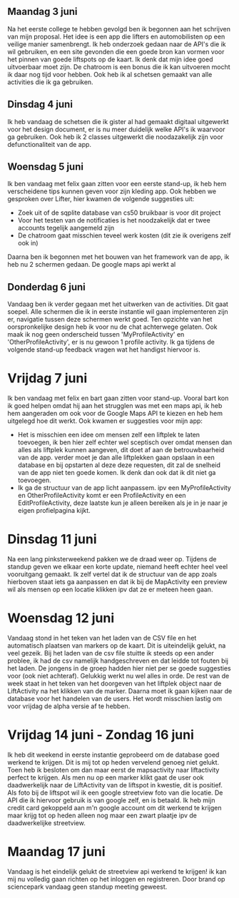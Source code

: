 ## Maandag 3 juni

Na het eerste college te hebben gevolgd ben ik begonnen aan het schrijven van mijn proposal. Het idee is een app die lifters en automobilisten 
op een veilige manier samenbrengt. Ik heb onderzoek gedaan naar de API's die ik wil gebruiken, en een site gevonden die een goede bron kan vormen
voor het pinnen van goede liftspots op de kaart. Ik denk dat mijn idee goed uitvoerbaar moet zijn. De chatroom is een bonus die ik kan uitvoeren mocht ik daar
nog tijd voor hebben. Ook heb ik al schetsen gemaakt van alle activities die ik ga gebruiken.

## Dinsdag 4 juni

Ik heb vandaag de schetsen die ik gister al had gemaakt digitaal uitgewerkt voor het design document, er is nu meer duidelijk welke API's ik waarvoor ga gebruiken.
Ook heb ik 2 classes uitgewerkt die noodazakelijk zijn voor defunctionaliteit van de app.

## Woensdag 5 juni

Ik ben vandaag met felix gaan zitten voor een eerste stand-up, ik heb hem verscheidene tips kunnen geven voor zijn kleding app. Ook hebben we gesproken over Lifter, hier kwamen
de volgende suggesties uit:
- Zoek uit of de sqplite database van cs50 bruikbaar is voor dit project 
- Voor het testen van de notificaties is het noodzakelijk dat er twee accounts tegelijk aangemeld zijn
- De chatroom gaat misschien teveel werk kosten (dit zie ik overigens zelf ook in)


Daarna ben ik begonnen met het bouwen van het framework van de app, ik heb nu 2 schermen gedaan. De google maps api werkt al

## Donderdag 6 juni

Vandaag ben ik verder gegaan met het uitwerken van de activities. Dit gaat soepel. Alle schermen die ik in eerste instantie wil gaan implementeren zijn er, navigatie tussen deze schermen werkt goed. Ten opzichte van het oorspronkelijke design heb ik voor nu de chat achterwege gelaten. Ook maak ik nog geen onderscheid tussen 'MyProfileActivity' en 'OtherProfileActivity', er is nu gewoon 1 profile activity. Ik ga tijdens de volgende stand-up feedback vragen wat het handigst hiervoor is. 


# Vrijdag 7 juni

Ik ben vandaag met felix en bart gaan zitten voor stand-up. Vooral bart kon ik goed helpen omdat hij aan het strugglen was met een maps api, ik heb hem aangeraden om ook voor de Google Maps API te kiezen en heb hem uitgelegd hoe dit werkt. Ook kwamen er suggesties voor mijn app:
- Het is misschien een idee om mensen zelf een liftplek te laten toevoegen, ik ben hier zelf echter wel sceptisch over omdat mensen dan
alles als liftplek kunnen aangeven, dit doet af aan de betrouwbaarheid van de app. verder moet je dan alle liftplekken gaan opslaan in een database en bij opstarten al deze deze requesten, dit zal de snelheid van de app niet ten goede komen. Ik denk dan ook dat ik dit niet ga toevoegen.
- Ik ga de structuur van de app licht aanpassem. ipv een MyProfileActivity en OtherProfileActivity komt er een ProfileActivity en een EditProfileActivity, deze laatste kun je alleen bereiken als je in je naar je eigen profielpagina kijkt.

# Dinsdag 11 juni

Na een lang pinksterweekend pakken we de draad weer op. Tijdens de standup geven we elkaar een korte update, niemand heeft echter heel veel vooruitgang gemaakt. Ik zelf vertel dat ik de structuur van de app zoals hierboven staat iets ga aanpassen en dat ik bij de MapActivity een preview wil als mensen op een locatie klikken ipv dat ze er meteen heen gaan.

# Woensdag 12 juni

Vandaag stond in het teken van het laden van de CSV file en het automatisch plaatsen van markers op de kaart. Dit is uiteindelijk gelukt, na veel gezeik. Bij het laden van de csv file stuitte ik steeds op een ander problee, ik had de csv namelijk handgeschreven en dat leidde tot fouten bij het laden. De jongens in de groep hadden hier niet per se goede suggesties voor (ook niet achteraf). Gelukkig werkt nu wel alles in orde. De rest van de week staat in het teken van het doorgeven van het liftplek object naar de LiftActivity na het klikken van de marker. Daarna moet ik gaan kijken naar de database voor het handelen van de users. Het wordt misschien lastig om voor vrijdag de alpha versie af te hebben.

# Vrijdag 14 juni - Zondag 16 juni

Ik heb dit weekend in eerste instantie geprobeerd om de database goed werkend te krijgen. Dit is mij tot op heden vervelend genoeg niet gelukt. Toen heb ik besloten om dan maar eerst de mapsactivity naar liftactivity perfect te krijgen. Als men nu op een marker klikt gaat de user ook daadwerkelijk naar de LiftActivity van de liftspot in kwestie, dit is positief. Als foto bij de liftspot wil ik een google streetview foto van die locatie. De API die ik hiervoor gebruik is van google zelf, en is betaald. Ik heb mijn credit card gekoppeld aan m'n google account om dit werkend te krijgen maar krijg tot op heden alleen nog maar een zwart plaatje ipv de daadwerkelijke streetview.

# Maandag 17 juni

Vandaag is het eindelijk gelukt de streetview api werkend te krijgen! ik kan mij nu volledig gaan richten op het inloggen en registreren. Door brand op sciencepark vandaag geen standup meeting geweest.






